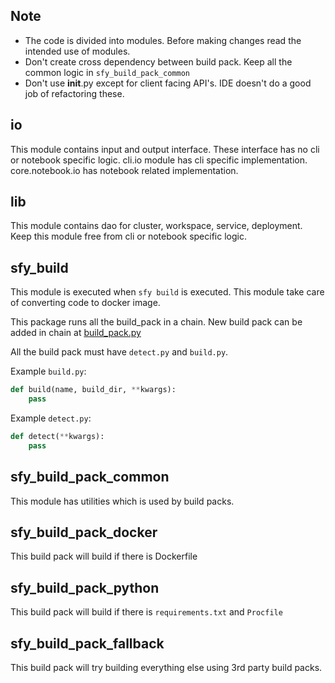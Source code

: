 ## Note
* The code is divided into modules. Before making changes read the intended use of modules.
* Don't create cross dependency between build pack.
Keep all the common logic in `sfy_build_pack_common`
* Don't use __init__.py except for client facing API's. IDE doesn't do a good job of refactoring these.

## io

This module contains input and output interface. These interface has no cli or notebook specific logic.
cli.io module has cli specific implementation. core.notebook.io has notebook related implementation.

## lib

This module contains dao for cluster, workspace, service, deployment.
Keep this module free from cli or notebook specific logic.

## sfy_build

This module is executed when `sfy build` is executed.
This module take care of converting code to docker image.

This package runs all the build_pack in a chain.
New build pack can be added in chain at [build_pack.py](sfy_build/build_pack.py)

All the build pack must have `detect.py` and `build.py`.

Example `build.py`:
```python
def build(name, build_dir, **kwargs):
    pass
```

Example `detect.py`:
```python
def detect(**kwargs):
    pass
```


## sfy_build_pack_common

This module has utilities which is used by build packs.

## sfy_build_pack_docker

This build pack will build if there is Dockerfile

## sfy_build_pack_python

This build pack will build if there is `requirements.txt` and `Procfile`

## sfy_build_pack_fallback

This build pack will try building everything else using 3rd party build packs.
